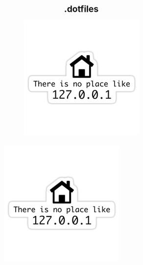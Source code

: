 <div align="center">
  <h1>.dotfiles</h1>
    <img src="like_home.png">
    <br><br>
    </p>
</div>

<img src="like_home.png">
